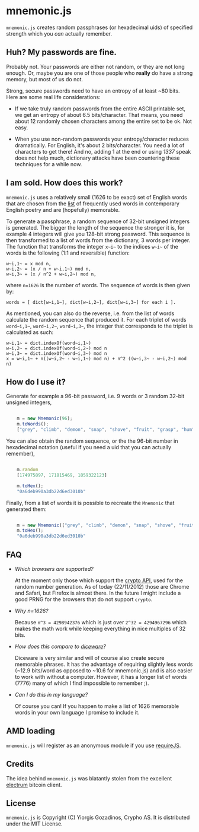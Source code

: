 # mnemonic.js

`mnemonic.js` creates random passphrases (or hexadecimal uids) of specified strength which you *can* actually remember.

## Huh? My passwords are fine.

Probably not. Your passwords are either not random, or they are not long enough. Or, maybe you are one of those people who **really** do have a strong memory, but most of us do not.

Strong, secure passwords need to have an entropy of at least ~80 bits. Here are some real life considerations:

 * If we take truly random passwords from the entire ASCII printable set, we get an entropy of about 6.5 bits/character. That means, you need about 12 randomly chosen characters among the entire set to be ok. Not easy.

 * When you use non-random passwords your entropy/character reduces dramatically. For English, it's about 2 bits/character. You need a lot of characters to get there! And no, adding 1 at the end or using *1337* speak does not help much, dictionary attacks have been countering these techniques for a while now.


## I am sold. How does this work?

`mnemonic.js` uses a relatively small (1626 to be exact) set of English words that are chosen from the [list](http://en.wiktionary.org/wiki/Wiktionary:Frequency_lists/Contemporary_poetry) of frequently used words in contemporary English poetry and are (hopefully) memorable.

To generate a passphrase, a random sequence of 32-bit unsigned integers is generated. The bigger the length of the sequence the stronger it is, for example 4 integers will give you 128-bit strong password. This sequence is then transformed to a list of words from the dictionary, 3 words per integer. The function that transforms the integer `x~i~` to the indices `w~i~` of the words is the following (1:1 and reversible) function:

    w~i,1~ = x mod n,
    w~i,2~ = (x / n + w~i,1~) mod n,
    w~i,3~ = (x / n^2 + w~i,2~) mod n,

where `n=1626` is the number of words. The sequence of words is then given by:

    words = [ dict[w~i,1~], dict[w~i,2~], dict[w~i,3~] for each i ].

As mentioned, you can also do the reverse, i.e. from the list of words calculate the random sequence that produced it. For each triplet of words `word~i,1~`, `word~i,2~`, `word~i,3~`, the integer that corresponds to the triplet is calculated as such:

    w~i,1~ = dict.indexOf(word~i,1~)
    w~i,2~ = dict.indexOf(word~i,2~) mod n
    w~i,3~ = dict.indexOf(word~i,3~) mod n
    x = w~i,1~ + n((w~i,2~ - w~i,1~) mod n) + n^2 ((w~i,3~ - w~i,2~) mod n)

## How do I use it?

Generate for example a 96-bit password, i.e. 9 words or 3 random 32-bit unsigned integers,

```javascript

    m = new Mnemonic(96);
    m.toWords();
    ["grey", "climb", "demon", "snap", "shove", "fruit", "grasp", "hum", "self"]

```

You can also obtain the random sequence, or the the 96-bit number in hexadecimal notation (useful if you need a uid that you can actually remember),

```javascript

    m.random
    [174975897, 171815469, 1859322123]

    m.toHex();
    "0a6deb990a3db22d6ed3010b"

```

Finally, from a list of words it is possible to recreate the `Mnemonic` that generated them:

```javascript

    m = new Mnemonic(["grey", "climb", "demon", "snap", "shove", "fruit", "grasp", "hum", "self"]);
    m.toHex();
    "0a6deb990a3db22d6ed3010b"

```

## FAQ

 * *Which browsers are supported?*

    At the moment only those which support the [crypto API](https://developer.mozilla.org/en-US/docs/DOM/window.crypto.getRandomValues), used for the random number generation. As of today (22/11/2012) those are Chrome and Safari, but Firefox is almost there. In the future I might include a good PRNG for the browsers that do not support `crypto`.

 * *Why n=1626?*

    Because `n^3 = 4298942376` which is just over `2^32 = 4294967296` which makes the math work while keeping everything in nice multiples of 32 bits.

 * *How does this compare to [diceware](http://world.std.com/~reinhold/diceware.html)?*

    Diceware is very similar and will of course also create secure memorable phrases. It has the advantage of requiring slightly less words (~12.9 bits/word as opposed to ~10.6 for mnemonic.js) and is also easier to work with without a computer. However, it has a longer list of words (7776) many of which I find impossible to remember ;).

 * *Can I do this in my language?*

    Of course you can! If you happen to make a list of 1626 memorable words in your own language I promise to include it.

## AMD loading

`mnemonic.js` will register as an anonymous module if you use [requireJS](http://requirejs.org/).

## Credits

The idea behind `mnemonic.js` was blatantly stolen from the excellent [electrum](http://electrum.ecdsa.org/) bitcoin client.

## License

`mnemonic.js` is Copyright (C) Yiorgis Gozadinos, Crypho AS. It is distributed under the MIT License.